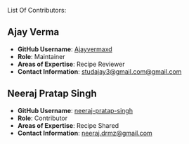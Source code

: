 List Of Contributors:

## Ajay Verma

- **GitHub Username**: [Ajayvermaxd](https://github.com/ajayvermaxd)
- **Role**: Maintainer
- **Areas of Expertise**: Recipe Reviewer
- **Contact Information**: [studajay3@gmail.com@gmail.com](mailto:studajay3@gmail.com)

## Neeraj Pratap Singh

- **GitHub Username**: [neeraj-pratap-singh](https://github.com/neeraj-pratap-singh)
- **Role**: Contributor
- **Areas of Expertise**: Recipe Shared
- **Contact Information**: [neeraj.drmz@gmail.com](mailto:neeraj.drmz@gmail.com)